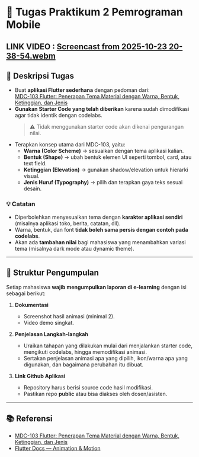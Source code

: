 # 🎯 Tugas Praktikum 2 Pemrograman Mobile 
## LINK VIDEO : [Screencast from 2025-10-23 20-38-54.webm](https://github.com/user-attachments/assets/de5487cc-42ce-4e3e-a463-71740b81848c)

## 📝 Deskripsi Tugas
- Buat **aplikasi Flutter sederhana** dengan pedoman dari:  
  [MDC-103 Flutter: Penerapan Tema Material dengan Warna, Bentuk, Ketinggian, dan Jenis](https://codelabs.developers.google.com/codelabs/mdc-103-flutter)  
- **Gunakan Starter Code yang telah diberikan** karena sudah dimodifikasi agar tidak identik dengan codelabs.  
  > ⚠️ Tidak menggunakan starter code akan dikenai pengurangan nilai.
- Terapkan konsep utama dari MDC-103, yaitu:
  - **Warna (Color Scheme)** → sesuaikan dengan tema aplikasi kalian.  
  - **Bentuk (Shape)** → ubah bentuk elemen UI seperti tombol, card, atau text field.  
  - **Ketinggian (Elevation)** → gunakan shadow/elevation untuk hierarki visual.  
  - **Jenis Huruf (Typography)** → pilih dan terapkan gaya teks sesuai desain.  

### 💡 Catatan
- Diperbolehkan menyesuaikan tema dengan **karakter aplikasi sendiri** (misalnya aplikasi toko, berita, catatan, dll).  
- Warna, bentuk, dan font **tidak boleh sama persis dengan contoh pada codelabs**.  
- Akan ada **tambahan nilai** bagi mahasiswa yang menambahkan variasi tema (misalnya dark mode atau dynamic theme).

---

## 📂 Struktur Pengumpulan
Setiap mahasiswa **wajib mengumpulkan laporan di e-learning** dengan isi sebagai berikut:  

1. **Dokumentasi**  
   - Screenshot hasil animasi (minimal 2).  
   - Video demo singkat.  

2. **Penjelasan Langkah-langkah**  
   - Uraikan tahapan yang dilakukan mulai dari menjalankan starter code, mengikuti codelabs, hingga memodifikasi animasi.  
   - Sertakan penjelasan animasi apa yang dipilih, ikon/warna apa yang digunakan, dan bagaimana perubahan itu dibuat.  

3. **Link Github Aplikasi**  
   - Repository harus berisi source code hasil modifikasi.  
   - Pastikan repo **public** atau bisa diakses oleh dosen/asisten.  

---


## 📚 Referensi
- [MDC-103 Flutter: Penerapan Tema Material dengan Warna, Bentuk, Ketinggian, dan Jenis](https://codelabs.developers.google.com/codelabs/mdc-103-flutter)  
- [Flutter Docs — Animation & Motion](https://docs.flutter.dev/development/ui/animations)
